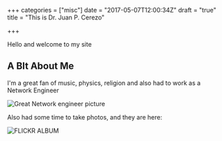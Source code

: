 +++
categories = ["misc"]
date = "2017-05-07T12:00:34Z"
draft = "true"
title = "This is  Dr. Juan P. Cerezo"

+++

Hello and welcome to my site

## A BIt About Me

I'm a great fan of music, physics, religion and also had to work as a Network Engineer

![Great Network engineer picture](http://media.gettyimages.com/photos/young-boy-it-professional-smiles-at-computer-with-wire-picture-id547427580?k=6&m=547427580&s=170667a&w=0&h=_INvmqYX2ffA_BKI7OS3x9fFjis_pZ5v8XlMBjoEZno=)

Also had some time to take photos, and they are here:

![FLICKR ALBUM](https://www.flickr.com/photos/jpcerezo/)

